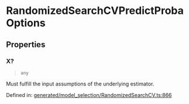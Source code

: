 # RandomizedSearchCVPredictProbaOptions

## Properties

### X?

> `any`

Must fulfill the input assumptions of the underlying estimator.

Defined in:  [generated/model\_selection/RandomizedSearchCV.ts:866](https://github.com/transitive-bullshit/scikit-learn-ts/blob/b59c1ff/packages/sklearn/src/generated/model_selection/RandomizedSearchCV.ts#L866)
